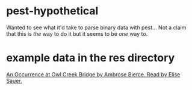 # pest-hypothetical
Wanted to see what it'd take to parse binary data with pest... Not a claim that this is _the_ way to do it but it seems to be _one_ way to.

# example data in the res directory
[An Occurrence at Owl Creek Bridge by Ambrose Bierce. Read by Elise Sauer.](https://librivox.org/short-ghost-and-horror-story-collection-vol-017-by-various/)

